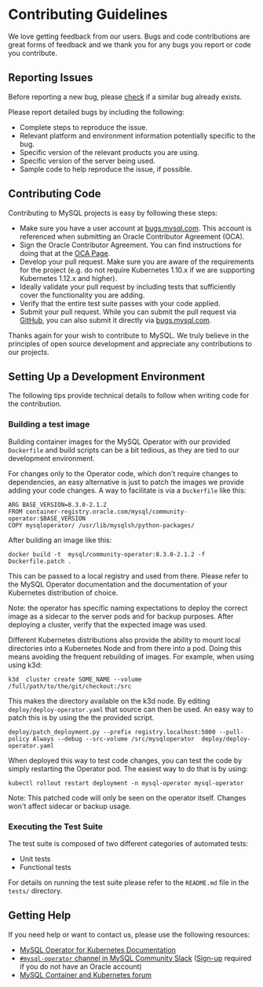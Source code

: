 # Contributing Guidelines

We love getting feedback from our users. Bugs and code contributions are great forms of feedback and we thank you for any bugs you report or code you contribute.

## Reporting Issues

Before reporting a new bug, please [check](https://bugs.mysql.com/search.php?bug_type[]=Server%3A+Shell+OPR) if a similar bug already exists.

Please report detailed bugs by including the following:

* Complete steps to reproduce the issue.
* Relevant platform and environment information potentially specific to the bug.
* Specific version of the relevant products you are using.
* Specific version of the server being used.
* Sample code to help reproduce the issue, if possible.

## Contributing Code

Contributing to MySQL projects is easy by following these steps:

* Make sure you have a user account at [bugs.mysql.com](https://bugs.mysql.com). This account is referenced when submitting an Oracle Contributor Agreement (OCA).
* Sign the Oracle Contributor Agreement. You can find instructions for doing that at the [OCA Page](https://oca.opensource.oracle.com/).
* Develop your pull request. Make sure you are aware of the requirements for the project (e.g. do not require Kubernetes 1.10.x if we are supporting Kubernetes 1.12.x and higher).
* Ideally validate your pull request by including tests that sufficiently cover the functionality you are adding.
* Verify that the entire test suite passes with your code applied.
* Submit your pull request. While you can submit the pull request via [GitHub](https://github.com/mysql/mysql-operator/pulls), you can also submit it directly via [bugs.mysql.com](https://bugs.mysql.com).

Thanks again for your wish to contribute to MySQL. We truly believe in the principles of open source development and appreciate any contributions to our projects.

## Setting Up a Development Environment

The following tips provide technical details to follow when writing code for the contribution.

### Building a test image

Building container images for the MySQL Operator with our provided `Dockerfile` and build scripts can be a bit tedious, as they are tied to our development environment.

For changes only to the Operator code, which don't require changes to dependencies, an easy alternative is just to patch the images we provide adding your code changes. A way to facilitate is via a `Dockerfile` like this:

    ARG BASE_VERSION=8.3.0-2.1.2
    FROM container-registry.oracle.com/mysql/community-operator:$BASE_VERSION
    COPY mysqloperator/ /usr/lib/mysqlsh/python-packages/

After building an image like this:

    docker build -t  mysql/community-operator:8.3.0-2.1.2 -f Dockerfile.patch .

This can be passed to a local registry and used from there. Please refer to the MySQL Operator documentation and the documentation of your Kubernetes distribution of choice.

Note: the operator has specific naming expectations to deploy the correct image as a sidecar to the server pods and for backup purposes. After deploying a cluster, verify that the expected image was used.

Different Kubernetes distributions also provide the ability to mount local directories into a Kubernetes Node and from there into a pod. Doing this means avoiding the frequent rebuilding of images. For example, when using using k3d:

    k3d  cluster create SOME_NAME --volume /full/path/to/the/git/checkout:/src

This makes the directory available on the k3d node. By editing `deploy/deploy-operator.yaml` that source can then be used. An easy way to patch this is by using the the provided script.

    deploy/patch_deployment.py --prefix registry.localhost:5000 --pull-policy Always --debug --src-volume /src/mysqloperator  deploy/deploy-operator.yaml

When deployed this way to test code changes, you can test the code by simply restarting the Operator pod. The easiest way to do that is by using:

    kubectl rollout restart deployment -n mysql-operator mysql-operator

Note: This patched code will only be seen on the operator itself. Changes won't affect sidecar or backup usage.

### Executing the Test Suite

The test suite is composed of two different categories of automated tests:

* Unit tests
* Functional tests

For details on running the test suite please refer to the `README.md` file in the `tests/` directory.

## Getting Help

If you need help or want to contact us, please use the following resources:

* [MySQL Operator for Kubernetes Documentation](https://dev.mysql.com/doc/mysql-operator/en/)
* [`#mysql-operator` channel in MySQL Community Slack](https://mysqlcommunity.slack.com/messages/mysql-operator) ([Sign-up](https://lefred.be/mysql-community-on-slack/) required if you do not have an Oracle account)
* [MySQL Container and Kubernetes forum](http://forums.mysql.com/list.php?149)

